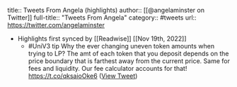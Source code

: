 title:: Tweets From Angela (highlights)
author:: [[@angelaminster on Twitter]]
full-title:: "Tweets From Angela"
category:: #tweets
url:: https://twitter.com/angelaminster

- Highlights first synced by [[Readwise]] [[Nov 19th, 2022]]
	- #UniV3 tip Why the ever changing uneven token amounts when trying to LP? The amt of each token that you deposit depends on the price boundary that is farthest away from the current price. Same for fees and liquidity. Our fee calculator accounts for that! https://t.co/qksaioOke6 ([View Tweet](https://twitter.com/angelaminster/status/1400073213158232064))